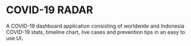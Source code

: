 # COVID-19 RADAR

A COVID-19 dashboard application consisting of worldwide and Indonesia COVID-19 stats, timeline chart, live cases and prevention tips in an easy to use UI.
